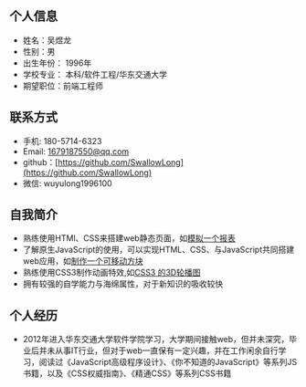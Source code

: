 ## 个人信息
* 姓名：吴煜龙
* 性别：男
* 出生年份： 1996年
* 学校专业： 本科/软件工程/华东交通大学
* 期望职位：前端工程师


## 联系方式
* 手机: 180-5714-6323
* Email: 1679187550@qq.com
* github：[https://github.com/SwallowLong](https://github.com/SwallowLong)
* 微信: wuyulong1996100

## 自我简介
* 熟练使用HTMl、CSS来搭建web静态页面，如[模拟一个报表](https://swallowlong.github.io/IFE-2017/IFE-2017/html/task-9.html)
* 了解原生JavaScript的使用，可以实现HTML、CSS、与JavaScript共同搭建web应用，如[制作一个可移动方块](https://swallowlong.github.io/IFE-2017/IFE-2017/html/yy-5.html)
* 熟练使用CSS3制作动画特效,如[CSS3 的3D轮播图](https://swallowlong.github.io/IFE-2017/IFE-2017/html/yy-5.html)
* 拥有较强的自学能力与海绵属性，对于新知识的吸收较快

## 个人经历
* 2012年进入华东交通大学软件学院学习，大学期间接触web，但并未深究，毕业后并未从事IT行业，但对于web一直保有一定兴趣，并在工作闲余自行学习，阅读过《JavaScript高级程序设计》、《你不知道的JavaScript》等系列JS书籍，以及《CSS权威指南》、《精通CSS》等系列CSS书籍


